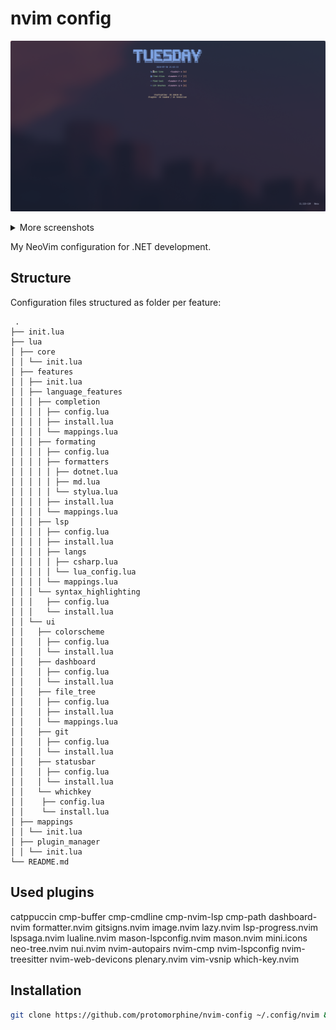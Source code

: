 # nvim config

![dashboard](assets/dashboard.png)

<details>
 <summary>More screenshots</summary>

![file](assets/file-tree.png)
![lsp](assets/lsp-code-actions.png)
![lsp](assets/lsp-find.png)
![lsp](assets/lsp-hover.png)
![lsp](assets/lsp-outline.png)
![lsp](assets/lsp-peek-definition.png)

</details>

My NeoVim configuration for .NET development.

## Structure

Configuration files structured as folder per feature:

```plain
 .
├── init.lua
├── lua
│ ├── core
│ │ └── init.lua
│ ├── features
│ │ ├── init.lua
│ │ ├── language_features
│ │ │ ├── completion
│ │ │ │ ├── config.lua
│ │ │ │ ├── install.lua
│ │ │ │ └── mappings.lua
│ │ │ ├── formating
│ │ │ │ ├── config.lua
│ │ │ │ ├── formatters
│ │ │ │ │ ├── dotnet.lua
│ │ │ │ │ ├── md.lua
│ │ │ │ │ └── stylua.lua
│ │ │ │ ├── install.lua
│ │ │ │ └── mappings.lua
│ │ │ ├── lsp
│ │ │ │ ├── config.lua
│ │ │ │ ├── install.lua
│ │ │ │ ├── langs
│ │ │ │ │ ├── csharp.lua
│ │ │ │ │ └── lua_config.lua
│ │ │ │ └── mappings.lua
│ │ │ └── syntax_highlighting
│ │ │   ├── config.lua
│ │ │   └── install.lua
│ │ └── ui
│ │   ├── colorscheme
│ │   │ ├── config.lua
│ │   │ └── install.lua
│ │   ├── dashboard
│ │   │ ├── config.lua
│ │   │ └── install.lua
│ │   ├── file_tree
│ │   │ ├── config.lua
│ │   │ ├── install.lua
│ │   │ └── mappings.lua
│ │   ├── git
│ │   │ ├── config.lua
│ │   │ └── install.lua
│ │   ├── statusbar
│ │   │ ├── config.lua
│ │   │ └── install.lua
│ │   └── whichkey
│ │    ├── config.lua
│ │    └── install.lua
│ ├── mappings
│ │ └── init.lua
│ ├── plugin_manager
│ │ └── init.lua
└── README.md
```

## Used plugins

catppuccin
cmp-buffer
cmp-cmdline
cmp-nvim-lsp
cmp-path
dashboard-nvim
formatter.nvim
gitsigns.nvim
image.nvim
lazy.nvim
lsp-progress.nvim
lspsaga.nvim
lualine.nvim
mason-lspconfig.nvim
mason.nvim
mini.icons
neo-tree.nvim
nui.nvim
nvim-autopairs
nvim-cmp
nvim-lspconfig
nvim-treesitter
nvim-web-devicons
plenary.nvim
vim-vsnip
which-key.nvim

## Installation

```sh
git clone https://github.com/protomorphine/nvim-config ~/.config/nvim && nvim
```
